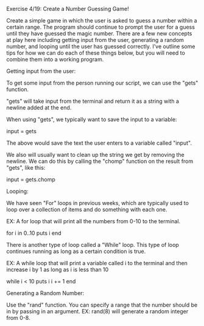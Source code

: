 Exercise 4/19: Create a Number Guessing Game!

Create a simple game in which the user is asked to guess a number within a certain range. The program should continue to prompt the user for a guess until they have guessed the magic number.
There are a few new concepts at play here including getting input from the user, generating a random number, and looping until the user has guessed correctly. I've outline some tips for how we can do each of these things below, but you will need to combine them into a working program.


Getting input from the user:

To get some input from the person running our script, we can use the "gets" function.

"gets" will take input from the terminal and return it as a string with a newline added at the end.

When using "gets", we typically want to save the input to a variable:

input = gets

The above would save the text the user enters to a variable called "input".

We also will usually want to clean up the string we get by removing the newline. We can do this by calling the "chomp" function on the result from "gets", like this:

input = gets.chomp



Looping:

We have seen "For" loops in previous weeks, which are typically used to loop over a collection of items and do something with each one.

EX: A for loop that will print all the numbers from 0-10 to the terminal.

for i in 0..10
  puts i
end

There is another type of loop called a "While" loop. This type of loop continues running as long as a certain condition is true.

EX: A while loop that will print a variable called i to the terminal and then increase i by 1 as long as i is less than 10

while i < 10
  puts i
  i += 1
end

Generating a Random Number:

Use the "rand" function. You can specify a range that the number should be in by passing in an argument. EX: rand(8) will generate a random integer from 0-8.
